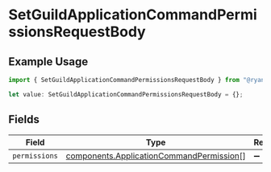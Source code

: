 # SetGuildApplicationCommandPermissionsRequestBody

## Example Usage

```typescript
import { SetGuildApplicationCommandPermissionsRequestBody } from "@ryan-blunden/discord/models/operations";

let value: SetGuildApplicationCommandPermissionsRequestBody = {};
```

## Fields

| Field                                                                                                | Type                                                                                                 | Required                                                                                             | Description                                                                                          |
| ---------------------------------------------------------------------------------------------------- | ---------------------------------------------------------------------------------------------------- | ---------------------------------------------------------------------------------------------------- | ---------------------------------------------------------------------------------------------------- |
| `permissions`                                                                                        | [components.ApplicationCommandPermission](../../models/components/applicationcommandpermission.md)[] | :heavy_minus_sign:                                                                                   | N/A                                                                                                  |